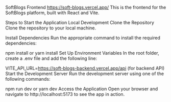 SoftBlogs Frontend
https://soft-blogs.vercel.app/
This is the frontend for the SoftBlogs platform, built with React and Vite.

Steps to Start the Application
Local Development
Clone the Repository
Clone the repository to your local machine.

Install Dependencies
Run the appropriate command to install the required dependencies:

npm install
or
yarn install
Set Up Environment Variables
In the root folder, create a .env file and add the following line:

VITE_API_URL=https://soft-blogs-backend.vercel.app/api (for backend API)
Start the Development Server
Run the development server using one of the following commands:

npm run dev
or
yarn dev
Access the Application
Open your browser and navigate to http://localhost:5173 to see the app in action.
